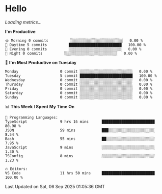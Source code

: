 # Hello

<!-- METRICS:START -->
<p><em>Loading metrics…</em></p>
<!-- METRICS:END -->

<!--START_SECTION:waka-->
**I'm Productive**

```text
🌞 Morning 0 commits          ░░░░░░░░░░░░░░░░░░░░░░░░   0.00 % 
🌆 Daytime 5 commits          ████████████████████████   100.00 % 
🌃 Evening 0 commits          ░░░░░░░░░░░░░░░░░░░░░░░░   0.00 % 
🌙 Night 0 commits          ░░░░░░░░░░░░░░░░░░░░░░░░   0.00 % 
```
📅 **I'm Most Productive on Tuesday**

```text
Monday                   0 commit ░░░░░░░░░░░░░░░░░░░░░░░░   0.00 % 
Tuesday                  5 commit ████████████████████████   100.00 % 
Wednesday                0 commit ░░░░░░░░░░░░░░░░░░░░░░░░   0.00 % 
Thursday                 0 commit ░░░░░░░░░░░░░░░░░░░░░░░░   0.00 % 
Friday                   0 commit ░░░░░░░░░░░░░░░░░░░░░░░░   0.00 % 
Saturday                 0 commit ░░░░░░░░░░░░░░░░░░░░░░░░   0.00 % 
Sunday                   0 commit ░░░░░░░░░░░░░░░░░░░░░░░░   0.00 % 
```

📊 **This Week I Spent My Time On**

```text
💬 Programming Languages: 
TypeScript               9 hrs 16 mins      ████████████████████████   80.98 % 
JSON                     59 mins            ███░░░░░░░░░░░░░░░░░░░░░   8.54 % 
Bash                     55 mins            ██░░░░░░░░░░░░░░░░░░░░░░   7.95 % 
JavaScript               9 mins             ░░░░░░░░░░░░░░░░░░░░░░░░   1.30 % 
TSConfig                 8 mins             ░░░░░░░░░░░░░░░░░░░░░░░░   1.23 % 

🔥 Editors: 
VS Code                  11 hrs 50 mins     ████████████████████████   100.00 % 
```

 Last Updated on Sat, 06 Sep 2025 01:05:36 GMT
<!--END_SECTION:waka-->

